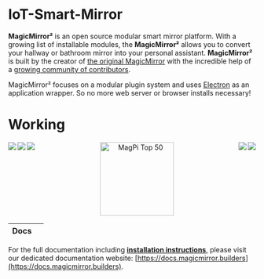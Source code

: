 # IoT-Smart-Mirror

**MagicMirror²** is an open source modular smart mirror platform. With a growing list of installable modules, the **MagicMirror²** allows you to convert your hallway or bathroom mirror into your personal assistant. **MagicMirror²** is built by the creator of [the original MagicMirror](https://michaelteeuw.nl/tagged/magicmirror) with the incredible help of a [growing community of contributors](https://github.com/MichMich/MagicMirror/graphs/contributors).

MagicMirror² focuses on a modular plugin system and uses [Electron](https://www.electronjs.org/) as an application wrapper. So no more web server or browser installs necessary!

# Working

<img align="left" src="https://user-images.githubusercontent.com/22457544/134772081-773aa253-9cab-41a8-9c5d-9488afa02867.gif">
<img align="right"  src="https://user-images.githubusercontent.com/22457544/134772086-c29a4863-878f-47d0-87e4-797dae5a205d.gif">
<img align="left"  src="https://user-images.githubusercontent.com/22457544/134772083-75665285-d7e0-42f8-8aeb-245ac0fbf153.gif">
<img align="left"    src="https://user-images.githubusercontent.com/22457544/134772084-eb18c92a-8c91-4909-a37d-469d0f7dbce7.gif">
<img align="right" src="https://user-images.githubusercontent.com/22457544/134772207-056ad307-a1bb-4acb-b115-13ca0e3ea10e.gif">

<p style="text-align: center">
	<a href="https://forum.magicmirror.builders/topic/728/magicmirror-is-voted-number-1-in-the-magpi-top-50"><img src="https://magicmirror.builders/img/magpi-best-watermark-custom.png" width="150" alt="MagPi Top 50"></a>
</p>


| Docs   |   |
| ------ | ------- |
For the full documentation including **[installation instructions](https://docs.magicmirror.builders/getting-started/installation.html)**, please visit our dedicated documentation website: [https://docs.magicmirror.builders](https://docs.magicmirror.builders).

